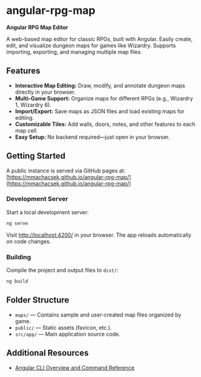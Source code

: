 # angular-rpg-map

**Angular RPG Map Editor**

A web-based map editor for classic RPGs, built with Angular. Easily create, edit, and visualize dungeon maps for games like Wizardry. Supports importing, exporting, and managing multiple map files.

## Features

- **Interactive Map Editing:** Draw, modify, and annotate dungeon maps directly in your browser.
- **Multi-Game Support:** Organize maps for different RPGs (e.g., Wizardry 1, Wizardry 6).
- **Import/Export:** Save maps as JSON files and load existing maps for editing.
- **Customizable Tiles:** Add walls, doors, notes, and other features to each map cell.
- **Easy Setup:** No backend required—just open in your browser.

## Getting Started

A public instance is served via GitHub pages at: [https://mmachacsek.github.io/angular-rpg-map/](https://mmachacsek.github.io/angular-rpg-map/)

### Development Server

Start a local development server:

```bash
ng serve
```

Visit [http://localhost:4200/](http://localhost:4200/) in your browser. The app reloads automatically on code changes.

### Building

Compile the project and output files to `dist/`:

```bash
ng build
```
## Folder Structure

- `maps/` — Contains sample and user-created map files organized by game.
- `public/` — Static assets (favicon, etc.).
- `src/app/` — Main application source code.

## Additional Resources

- [Angular CLI Overview and Command Reference](https://angular.dev/tools/cli)